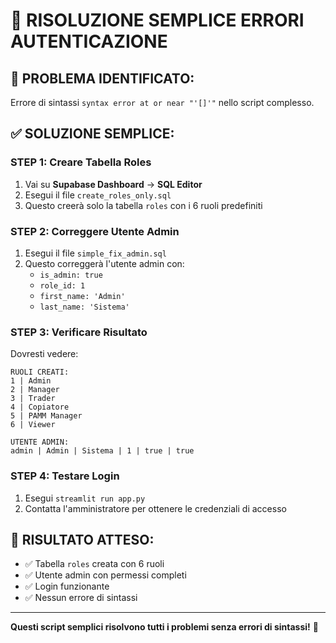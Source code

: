 # 🔧 RISOLUZIONE SEMPLICE ERRORI AUTENTICAZIONE

## 🚨 **PROBLEMA IDENTIFICATO:**
Errore di sintassi `syntax error at or near "'[]'"` nello script complesso.

## ✅ **SOLUZIONE SEMPLICE:**

### **STEP 1: Creare Tabella Roles**
1. Vai su **Supabase Dashboard** → **SQL Editor**
2. Esegui il file `create_roles_only.sql`
3. Questo creerà solo la tabella `roles` con i 6 ruoli predefiniti

### **STEP 2: Correggere Utente Admin**
1. Esegui il file `simple_fix_admin.sql`
2. Questo correggerà l'utente admin con:
   - `is_admin: true`
   - `role_id: 1`
   - `first_name: 'Admin'`
   - `last_name: 'Sistema'`

### **STEP 3: Verificare Risultato**
Dovresti vedere:
```
RUOLI CREATI:
1 | Admin
2 | Manager
3 | Trader
4 | Copiatore
5 | PAMM Manager
6 | Viewer

UTENTE ADMIN:
admin | Admin | Sistema | 1 | true | true
```

### **STEP 4: Testare Login**
1. Esegui `streamlit run app.py`
2. Contatta l'amministratore per ottenere le credenziali di accesso

## 🎯 **RISULTATO ATTESO:**
- ✅ Tabella `roles` creata con 6 ruoli
- ✅ Utente admin con permessi completi
- ✅ Login funzionante
- ✅ Nessun errore di sintassi

---

**Questi script semplici risolvono tutti i problemi senza errori di sintassi!** 🚀
